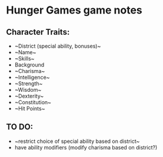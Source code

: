 # Hunger Games game notes

## Character Traits:
- ~District (special ability, bonuses)~
- ~Name~
- ~Skills~
- Background
- ~Charisma~
- ~Intelligence~
- ~Strength~
- ~Wisdom~
- ~Dexterity~
- ~Constitution~
- ~Hit Points~

 ## TO DO:
 - ~restrict choice of special ability based on district~
 - have ability modifiers (modify charisma based on district?)